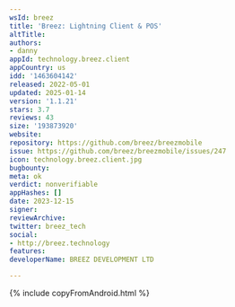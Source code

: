 ```yaml
---
wsId: breez
title: 'Breez: Lightning Client & POS'
altTitle: 
authors:
- danny
appId: technology.breez.client
appCountry: us
idd: '1463604142'
released: 2022-05-01
updated: 2025-01-14
version: '1.1.21'
stars: 3.7
reviews: 43
size: '193873920'
website: 
repository: https://github.com/breez/breezmobile
issue: https://github.com/breez/breezmobile/issues/247
icon: technology.breez.client.jpg
bugbounty: 
meta: ok
verdict: nonverifiable
appHashes: []
date: 2023-12-15
signer: 
reviewArchive: 
twitter: breez_tech
social:
- http://breez.technology
features: 
developerName: BREEZ DEVELOPMENT LTD

---
```


{% include copyFromAndroid.html %}